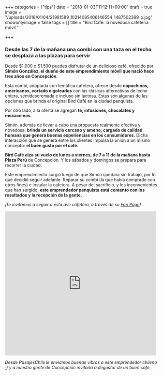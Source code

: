 +++
categories = ["tips"]
date = "2018-01-03T11:12:11+00:00"
draft = true
image = "/uploads/2018/01/04/21981589_10214085406146554_1487502369_o.jpg"
showonlyimage = false
tags = []
title = "Bird Café: la novedosa cafetería móvil "

+++
### Desde las 7 de la mañana una combi con una taza en el techo se desplaza a las plazas para servir 

Desde $1.000 o $1.500 puedes disfrutar de un delicioso café, ofrecido por **Simón González, el dueño de este emprendimiento móvil que nació hace tres años en Concepción.** 

Esta combi, adaptada con temática cafetera, ofrece desde **capuchinos, americanos, cortado o goteados** con las clásicas alternativas de leche entera, semidescremada e incluso sin lactosa. Estas son algunas de las opciones que brinda el original Bird Café en la ciudad penquista. 

Por otro lado, a la oferta se agregan **té, infusiones, chocolates y mocaccinos.** 

Simón, además de llevar a cabo una propuesta realmente efectiva y novedosa; **brinda un servicio cercano y ameno; cargado de calidad humana que genera buenas experiencias en los consumidores.** Dicha interacción que se genera entre los clientes impulsa la unión a un mismo concepto: **el buen gusto por el café.** 

**Bird Café alza su vuelo de lunes a viernes, de 7 a 11 de la mañana hasta Plaza Perú** de Concepción. Y los sábados y domingos se prepara para recorrer la ciudad. 

Este emprendimiento surgió luego de que Simón quedara sin trabajo, por lo que decidió seguir adelante. Reparar su combi (la que había comprado con otros fines) e instalar la cafetera. A pesar del sacrificio, y los inconvenientes que han surgido, **este emprendedor penquista está contento con los resultados y la recepción de la gente.** 

_¡Te invitamos a seguir a esta ave cafetera, a través de su_ [_Fan Page_](https://www.facebook.com/birdcafeconcepcion/)_!_

<iframe src="https://www.facebook.com/plugins/post.php?href=https%3A%2F%2Fwww.facebook.com%2Fbirdcafeconcepcion%2Fposts%2F933766863443616&width=500" width="500" height="477" style="border:none;overflow:hidden" scrolling="no" frameborder="0" allowTransparency="true"></iframe>

_Desde PasajesChile le enviamos buenas vibras a este emprendedor chileno ;) y a nuestra gente de Concepción invitarla a degustar de un buen café._